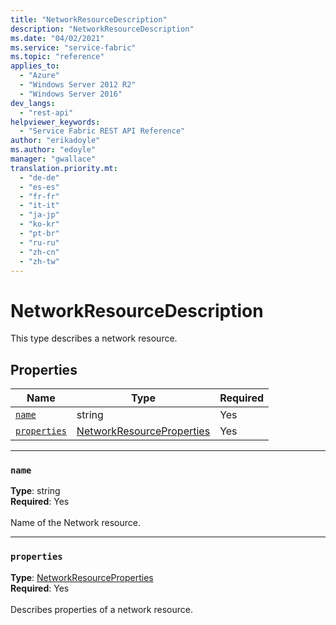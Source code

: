```yaml
---
title: "NetworkResourceDescription"
description: "NetworkResourceDescription"
ms.date: "04/02/2021"
ms.service: "service-fabric"
ms.topic: "reference"
applies_to: 
  - "Azure"
  - "Windows Server 2012 R2"
  - "Windows Server 2016"
dev_langs: 
  - "rest-api"
helpviewer_keywords: 
  - "Service Fabric REST API Reference"
author: "erikadoyle"
ms.author: "edoyle"
manager: "gwallace"
translation.priority.mt: 
  - "de-de"
  - "es-es"
  - "fr-fr"
  - "it-it"
  - "ja-jp"
  - "ko-kr"
  - "pt-br"
  - "ru-ru"
  - "zh-cn"
  - "zh-tw"
---
```

# NetworkResourceDescription

This type describes a network resource.

## Properties
| Name | Type | Required |
| --- | --- | --- |
| [`name`](#name) | string | Yes |
| [`properties`](#properties) | [NetworkResourceProperties](sfclient-model-networkresourceproperties.md) | Yes |

____
### `name`
__Type__: string <br/>
__Required__: Yes<br/>
<br/>
Name of the Network resource.

____
### `properties`
__Type__: [NetworkResourceProperties](sfclient-model-networkresourceproperties.md) <br/>
__Required__: Yes<br/>
<br/>
Describes properties of a network resource.
